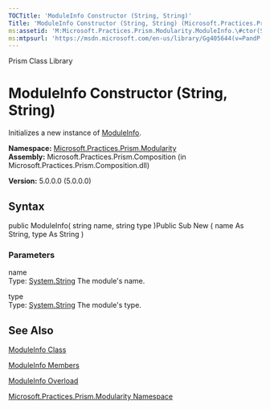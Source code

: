 ```yaml
---
TOCTitle: 'ModuleInfo Constructor (String, String)'
Title: 'ModuleInfo Constructor (String, String) (Microsoft.Practices.Prism.Modularity)'
ms:assetid: 'M:Microsoft.Practices.Prism.Modularity.ModuleInfo.\#ctor(System.String,System.String)'
ms:mtpsurl: 'https://msdn.microsoft.com/en-us/library/Gg405644(v=PandP.50)'
---
```


Prism Class Library

ModuleInfo Constructor (String, String)
=======================================

Initializes a new instance of [ModuleInfo](https://msdn.microsoft.com/t:microsoft.practices.prism.modularity.moduleinfo).

**Namespace:** [Microsoft.Practices.Prism.Modularity](https://msdn.microsoft.com/n:microsoft.practices.prism.modularity)
**Assembly:** Microsoft.Practices.Prism.Composition (in Microsoft.Practices.Prism.Composition.dll)

**Version:** 5.0.0.0 (5.0.0.0)

## Syntax


<span id="syntaxToggle"></span>public ModuleInfo( string name, string type )Public Sub New ( name As String, type As String )

### Parameters

name  
Type: [System.String](http://msdn2.microsoft.com/en-us/library/s1wwdcbf)
The module's name.

type  
Type: [System.String](http://msdn2.microsoft.com/en-us/library/s1wwdcbf)
The module's type.

See Also
--------


[ModuleInfo Class](https://msdn.microsoft.com/t:microsoft.practices.prism.modularity.moduleinfo)

[ModuleInfo Members](https://msdn.microsoft.com/allmembers.t:microsoft.practices.prism.modularity.moduleinfo)

[ModuleInfo Overload](https://msdn.microsoft.com/overload:microsoft.practices.prism.modularity.moduleinfo.)

[Microsoft.Practices.Prism.Modularity Namespace](https://msdn.microsoft.com/n:microsoft.practices.prism.modularity)
